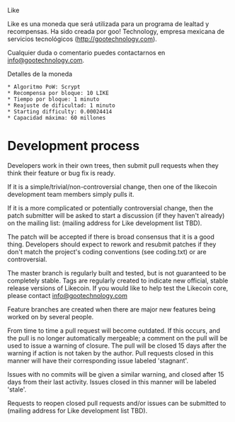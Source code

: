 Like

Like es una moneda que será utilizada para un programa de lealtad y recompensas. Ha sido creada por goo! Technology, empresa mexicana de servicios tecnológicos (http://gootechnology.com).

Cualquier duda o comentario puedes contactarnos en info@gootechnology.com.

Detalles de la moneda

	* Algoritmo PoW: Scrypt
	* Recompensa por bloque: 10 LIKE
	* Tiempo por bloque: 1 minuto
	* Reajuste de dificultad: 1 minuto
	* Starting difficulty: 0.00024414
	* Capacidad máxima: 60 millones



Development process
===================

Developers work in their own trees, then submit pull requests when
they think their feature or bug fix is ready.

If it is a simple/trivial/non-controversial change, then one of the
likecoin development team members simply pulls it.

If it is a more complicated or potentially controversial
change, then the patch submitter will be asked to start a
discussion (if they haven't already) on the mailing list:
(mailing address for Like development list TBD).

The patch will be accepted if there is broad consensus that it is a
good thing.  Developers should expect to rework and resubmit patches
if they don't match the project's coding conventions (see coding.txt)
or are controversial.

The master branch is regularly built and tested, but is not guaranteed
to be completely stable. Tags are regularly created to indicate new
official, stable release versions of Likecoin. If you would like to
help test the Likecoin core, please contact info@gootechnology.com


Feature branches are created when there are major new features being
worked on by several people.

From time to time a pull request will become outdated. If this occurs, and
the pull is no longer automatically mergeable; a comment on the pull will
be used to issue a warning of closure. The pull will be closed 15 days
after the warning if action is not taken by the author. Pull requests closed
in this manner will have their corresponding issue labeled 'stagnant'.

Issues with no commits will be given a similar warning, and closed after
15 days from their last activity. Issues closed in this manner will be 
labeled 'stale'. 

Requests to reopen closed pull requests and/or issues can be submitted to
(mailing address for Like development list TBD).
